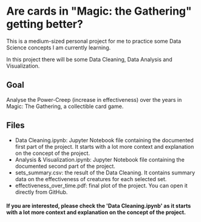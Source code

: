 # Are cards in "Magic: the Gathering" getting better?

This is a medium-sized personal project for me to practice some Data Science concepts I am currently learning.

In this project there will be some Data Cleaning, Data Analysis and Visualization.

## Goal
Analyse the Power-Creep (increase in effectiveness) over the years in Magic: The Gathering, a collectible card game.

## Files
- Data Cleaning.ipynb: Jupyter Notebook file containing the documented first part of the project. It starts with a lot more context and explanation on the concept of the project.
- Analysis & Visualization.ipynb: Jupyter Notebook file containing the documented second part of the project.
- sets_summary.csv: the result of the Data Cleaning. It contains summary data on the effectiveness of creatures for each selected set.
- effectiveness_over_time.pdf: final plot of the project. You can open it directly from GitHub.

#### If you are interested, please check the 'Data Cleaning.ipynb' as it starts with a lot more context and explanation on the concept of the project.


